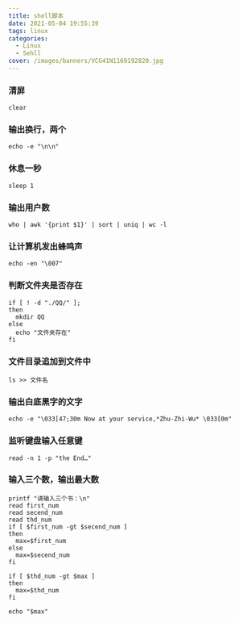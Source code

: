```yaml
---
title: shell脚本
date: 2021-05-04 19:55:39
tags: linux
categories: 
  - Linux
  - Sehll
cover: /images/banners/VCG41N1169192820.jpg
---
```




###  清屏
```shell
clear
```
### 输出换行，两个
```shell
echo -e "\n\n"
```
### 休息一秒
```shell
sleep 1
```
### 输出用户数
```shell
who | awk '{print $1}' | sort | uniq | wc -l
```
### 让计算机发出蜂鸣声
```shell
echo -en "\007"
```

### 判断文件夹是否存在
```shell
if [ ! -d "./QQ/" ];
then
  mkdir QQ
else
  echo "文件夹存在"
fi
```
### 文件目录追加到文件中
```shell
ls >> 文件名
```

### 输出白底黑字的文字
```shell
echo -e "\033[47;30m Now at your service,*Zhu-Zhi-Wu* \033[0m"
```

### 监听键盘输入任意键
```shell
read -n 1 -p "the End…"
```



### 输入三个数，输出最大数

```shell
printf "请输入三个书：\n"
read first_num
read secend_num
read thd_num
if [ $first_num -gt $secend_num ]
then
  max=$first_num
else
  max=$secend_num
fi

if [ $thd_num -gt $max ]
then
  max=$thd_num
fi

echo "$max"
```